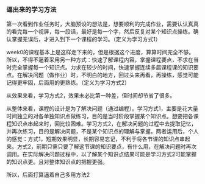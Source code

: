 ### 逼出来的学习方法

第一次看到作业任务时，大脑预设的想法是，想要顺利的完成作业，需要认认真真的看完每一个视屏，每一段话，最好是每一个字，然后反复对某个知识点操练。确认掌握无误后，才进入到下一个课程的学习。（定义为学习方式1）

week0的课程基本上是这样走下来的，但是根据这个进度，算算时间完全不够。所以，不得不逼着采用另一种方式：快速了解课程内容，掌握课程要点，不求在当时完全掌握每一个知识点。力求在较少的时间，快速掌握连续多届课程课的知识要点。在解决问题（做作业）时，不明白的地方，回过头来再看，再操练，感觉可能记得更牢固，后面用的更熟练。（定义为学习方式2）

从效果来看，学习方式2，效果未必比第一种差，但时间却节省了很多。  

从整体来看，课程的设计是为了解决问题（通过编程）。学习方式1，主要是花大量时间独立的对各单独知识点做练习，目的是当时阶段掌握某个知识点。想要把各课程知识点串起来时，回比较困难。学习方式2，在解决问题的过程中去提取记忆，并再次练习，目的是解决问题，不是某个知识点的理解与掌握。两者运用后，个人的感觉：方式1，短期效果明显，长期容易忘记，不利于将各节课的知识点串起来。方式2，前期只需只要了解这节课的知识要点，有什么用，在解决问题时再次调用。在实际解决问题过程中，以了解某个知识点结果可能是学习方式2可能掌握的知识点更。且对整体知识点的把握更强。  

所以，后面打算逼着自己多用方法2